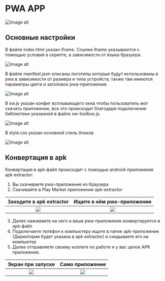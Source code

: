 # PWA APP

![Image alt](https://i.ibb.co/740K0VT/2020-10-22-17.png)

## Основные настройки

В файле index.html указан iframe. Ссылки iframe указываются с помощью условий в скрипте, в зависимости от языка бразуера.

![Image alt](https://i.ibb.co/LpYtZTL/2020-10-22-19.png)

В файле manifest.json описаны логотипы которые будут использованы в pwa в зависимости от размера и типа устройста, также там имеются параметры цвета и заголовок pwa-приложения.

![Image alt](https://i.ibb.co/ZfQmcs6/2020-10-22-15.png)

В sw.js указан конфиг всплывающего окна чтобы пользователь мог скачать приложение, все это происходит благодаря подключение библиотеки указанной в файле sw-toolbox.js.

![Image alt](https://i.ibb.co/tbKmZZk/2020-10-22-18.png)

В style.css указан основной стиль блоков

![Image alt](https://i.ibb.co/JBPXWVb/2020-10-22-16.png)

## Конвертация в apk

Конвертация в apk-файл происходит с помощью android-приложения apk extractor: 
1. Вы скачиваете pwa-приложение из браузера
2. Скачивайте в Play Market приложение apk-extractor

Заходите в apk extractor            |  Ищите в нём pwa-приложение
:-------------------------:|:-------------------------:
![](https://i.ibb.co/bmNJK7K/photo-2020-10-22-15-36-45-2.jpg)  |  ![](https://i.ibb.co/q56V2mB/photo-2020-10-22-15-36-45.jpg)

3. Далее нажимаете на него и ваше pwa-приложение конвертируется в apk-файл
4. Подключаете телефон к компьютеру ищите в папке apk-приложение (Директория будет указана в apk extractor) и скидываете его на компьютер
5. Далее отправляете своему коллеге по работе и у вас целое APK приложение.

Экран при запуске             |  Само приложение
:-------------------------:|:-------------------------:
![](https://i.ibb.co/0hzzZG7/photo-2020-10-22-15-24-42.jpg)  |  ![](https://i.ibb.co/wpYJKMv/photo-2020-10-22-15-25-42.jpg)

